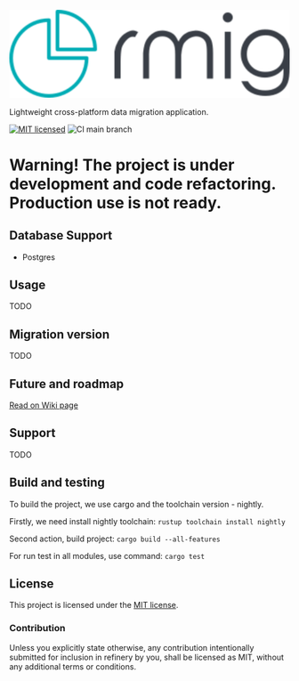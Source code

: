 ![Logo](assets/logo.svg)

Lightweight cross-platform data migration application.

[![MIT licensed][mit-badge]][mit-url]
![CI main branch][ci-main-badge]

[mit-badge]: https://img.shields.io/badge/license-MIT-blue.svg

[mit-url]: LICENSE

[ci-main-badge]: https://github.com/SinmoWay/rmig/actions/workflows/rmig-build-and-test.yml/badge.svg?branch=main

# Warning! The project is under development and code refactoring. Production use is not ready.

## Database Support

* Postgres

## Usage

TODO

## Migration version

TODO

## Future and roadmap

[Read on Wiki page](https://github.com/SinmoWay/rmig/wiki/Roadmap#release-100)

## Support

TODO

## Build and testing

To build the project, we use cargo and the toolchain version - nightly.

Firstly, we need install nightly toolchain:
``
rustup toolchain install nightly
``

Second action, build project:
``
cargo build --all-features
``

For run test in all modules, use command:
``
cargo test
``

## License

This project is licensed under the [MIT license](LICENSE).

### Contribution

Unless you explicitly state otherwise, any contribution intentionally submitted for inclusion in refinery by you, shall
be licensed as MIT, without any additional terms or conditions.